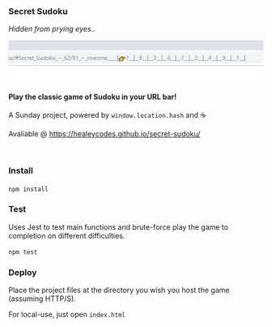 ### Secret Sudoku

*Hidden from prying eyes..*

![secret-sudoku](https://github.com/healeycodes/secret-sudoku/blob/master/preview.gif)

#### Play the classic game of Sudoku in your URL bar!

A Sunday project, powered by `window.location.hash` and :coffee:

Avaliable @ https://healeycodes.github.io/secret-sudoku/

<br>

### Install

`npm install`

### Test

Uses Jest to test main functions and brute-force play the game to completion on different difficulties.

`npm test`

### Deploy

Place the project files at the directory you wish you host the game (assuming HTTP/S).

For local-use, just open `index.html`
